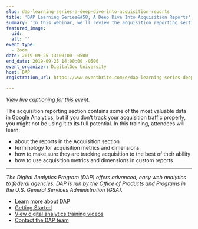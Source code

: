 ```yaml
---
slug: dap-learning-series-a-deep-dive-into-acquisition-reports
title: 'DAP Learning Series&#58; A Deep Dive Into Acquisition Reports'
summary: 'In this webinar, we’ll review the acquisition reporting section in-depth, and discuss usefulness of reports and where there may be gaps in data&#46;'
featured_image:
  uid:
  alt: ''
event_type:
  - Zoom
date: 2019-09-25 13:00:00 -0500
end_date: 2019-09-25 14:00:00 -0500
event_organizer: DigitalGov University
host: DAP
registration_url: https://www.eventbrite.com/e/dap-learning-series-deep-dive-acquisition-reports-registration-59347581213

---
```

_[View live captioning for this event.](https://www.captionedtext.com/client/event.aspx?EventID=3993569&CustomerID=321)_

The acquisition reporting section contains some of the most valuable data in Google Analytics, but if you don’t track your acquisition traffic properly, you might not be using it to its full potential. In this training, attendees will learn:

- about the reports in the Acquisition section
- terminology for acquisition metrics and dimensions
- how to make sure they are tracking acquisition to the best of their ability
- how to use acquisition metrics and dimensions in custom reports

---

_The Digital Analytics Program (DAP) offers advanced, easy web analytics to federal agencies. DAP is run by the Office of Products and Programs in the U.S. General Services Administration (GSA)._

- [Learn more about DAP](https://www.digitalgov.gov/services/dap/)
- [Getting Started](https://github.com/digital-analytics-program/gov-wide-code)
- [View digital analytics training videos](https://www.youtube.com/playlist?list=PLd9b-GuOJ3nFwlyvLFUtmDpYFKezhot8P)
- [Contact the DAP team](mailto:dap@support.digitalgov.gov)

